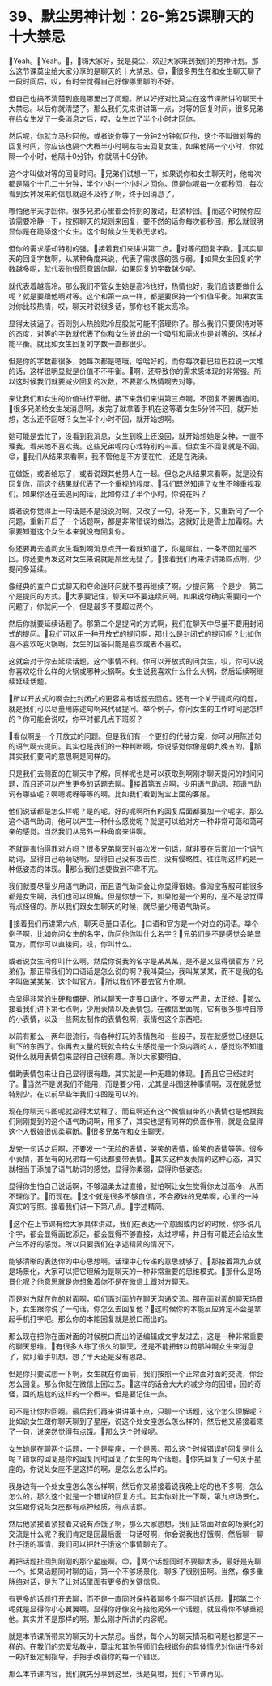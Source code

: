 # 39、默尘男神计划：26-第25课聊天的十大禁忌

🎼Yeah。🎼Yeah。🎼，🎼嗨大家好，我是莫尘，欢迎大家来到我们的男神计划。那么这节课莫尘给大家分享的是聊天的十大禁忌。😊，🎼很多男生在和女生聊天聊了一段时间后，哎，有时会觉得自己好像哪里聊的不好。

但自己也搞不清楚到底是哪里出了问题。所以好好对比莫尘在这节课所讲的聊天十大禁忌。以后你就清楚了。那么我们先来讲讲第一点，对等的回复时间，很多兄弟在给女生发了一条消息之后，哎，女生过了半个小时才回你。

然后呢，你就立马秒回他，或者说你等了一分钟2分钟就回他，这个不叫做对等的回复时间，你应该也隔个大概半小时啊左右去回复女生，如果他隔一个小时，你就隔一个小时，他隔十0分钟，你就隔十0分钟。

这个才叫做对等的回复时间。🎼兄弟们试想一下，如果说你和女生聊天时，他每次都是隔个十几二十分钟，半个小时一个小时才回你。但是你呢每一次都秒回，每次看到女神发来的信息就迫不及待了啊，终于回消息了。

哪怕他半天才回你。很多兄弟心里都会特别的激动，赶紧秒回。🎼而这个时候你应该需要冷静一下，按照聊天的规则来回复，要不然的话你每次都秒回，那么就很明显你是在跪舔这个女生。这个时候女生无欲无求的。

但你的需求感却特别的强。🎼接着我们来讲讲第二点。🎼对等的回复字数。🎼其实聊天的回复字数啊，从某种角度来说，代表了需求感的强与弱。🎼如果女生回复的字数越多呢，就代表他很愿意跟你聊。如果回复的字数越少呢。

就代表着越高冷。那么我们不管女生她是高冷也好，热情也好，我们应该要做什么呢？就是要跟他啊对等。这个和第一点一样，都是要保持一个价值平衡。如果女生对你比较热情，哎，聊天时说很多话，那你也不能太高冷。

显得太装逼了。否则别人热脸贴冷屁股就可能不搭理你了。那么我们只要保持对等的态度，对等的字数就代表了你和女生彼此的一个吸引和需求也是对等的，这样才能平衡。就比如女生回复的字数一直都很少。

但是你的字数都很多，她每次都是嗯哦，哈哈好的，而你每次都巴拉巴拉说一大堆的话，这样很明显就是价值不不平衡。🎼啊，还导致你的需求感体现的非常强。所以这时候我们就要减少回复的次数，不要那么热情啊去对等。

来让我们和女生的价值进行平衡。接下来我们来讲第三点啊，不回复不要再追问。🎼很多兄弟给女生发消息啊，发完了就拿着手机在这等着女生5分钟不回，就开始想，怎么还不回呀？女生半个小时不回，就开始想啊。

她可能是去忙了，没看到我消息，女生到晚上还没回，就开始想她是女神，一直不理我，看来她不喜欢我。这些兄弟呢内心戏特别的丰富。但女生不回复就是不回。😊，🎼我们从结果来看啊，我不管他是不方便在忙，还是在洗澡。

在做饭，或者给忘了，或者说跟其他男人在一起。但总之从结果来看啊，就是没有回复你，而这个结果就代表了一个重视的程度。🎼我们既然知道了女生不够重视我们。如果你还在去追问的话，比如你过了半个小时，你说在吗？

或者说你觉得上一句话是不是没说对啊，又改了一句，补充一下，又重新问了一个问题，重新开启了一个话题啊，都是非常错误的做法。这就好比是雪上加霜呀。大家要知道这个女生本来就没有回复你。

你还要再去追问女生看到啊消息点开一看就知道了，你是屌丝，一条不回就是不回。你还要再发这对女生来说就是屌丝无疑了。🎼接着我们再来讲讲第四点啊，少提问多延续。

像经典的查户口式聊天和夺命连环问就不要再继续了啊。少提问第一个是少，第二个是提问的方式。🎼大家要记住，聊天中不要连续问啊，如果说你确实需要问一个问题了，你就问一个，但是最多不要超过两个。

然后你就要延续话题了。那第二个是提问的方式啊，我们在聊天中尽量不要用封闭式的提问。🎼我们可以用一种开放式的提问啊，那什么是封闭式的提问呢？比如你喜不喜欢吃火锅啊，女生的回答只能是喜欢或者不喜欢。

这就会对于你去延续话题，这个事情不利。你可以开放式的问女生，哎，你可以说你喜欢吃什么样的火锅或哪种火锅啊。女生说我喜欢什么什么火锅，然后延续啊继续延续话题。

🎼所以开放式的啊会比封闭式的更容易有话题去回应。还有一个关于提问的问题，就是我们可以尽量用陈述句啊来代替提问。举个例子，你问女生的工作时间是怎样的？你可能会说哎，你平时都几点下班呀？

🎼看似啊是一个开放式的问题。但是我们有一个更好的代替方案，你可以用陈述句的语气啊去提问。其实也是我们的一种判断啊，你说感觉你像是朝九晚五的。🎼那其实我们要问的意思啊是同样的。

只是我们去侧面的在聊天中了解，同样呢也是可以获取到啊刚才聊天提问的时间问题，而且还可以产生更多的话题去聊。🎼接着第五点啊，少用语气助词。那语气助词有哪些呢？啊嗯呢呀等等的啊。比如我们看到淘宝上面的客服。

他们说话都是怎么样呢？是的呢，好的呢啊所有的回复后面都要加一个呢字。那么这个语气助词，他可以产生一种什么感觉呢？就是可以给对方一种非常可蔼和蔼可亲的感觉。当然我们从另外一种角度来讲啊。

不就是害怕得罪对方吗？很多兄弟聊天时每次发一句话，就非要在后面加一个语气助词，显得自己萌萌哒啊，显得自己没有攻击性，没有侵略性。往往呢这样的是一种低姿态的体现。🎼那么我们想要做到不卑不亢。

我们就要尽量少用语气助词，而且语气助词会让你显得很娘。像淘宝客服可能很多都是女生啊，我们也可以理解。但是你想一下，如果他是一个男的，是不是总觉得有点怪怪的。所以我们跟女生聊天的时候，就尽量少用语气助词。

🎼接着我们再讲第六点，聊天尽量口语化。🎼口语和官方是一个对立的词语。举个例子啊，比如你问女生的名字，你问他你叫什么名字？🎼兄弟们是不是感觉会略显官方，而你可以直接问，哎，你叫什么。

或者说女生问你叫什么啊，然后你说我的名字是某某某，是不是又显得很官方？兄弟们，那正常我们的口语话是怎么说的啊？我叫莫尘，我叫某某某，而不是我的名字叫做某某某，这个叫官方。🎼所以我们不要去官方化啊。

会显得非常的生硬和僵硬。所以聊天一定要口语化，不要太严肃，太正经。🎼那么接着我们讲下第七点啊，少用表情以及表情包。在微信里面呢，它有很多那种自带的小表情，以及一些网友制作的表情包啊，表情包这个东西吧。

以前有那么一两年很流行，有各种好玩的表情包和一些段子，现在就感觉已经是玩剩下的东西了。你再去大量的玩就会给女生感觉是一个没内涵的人，感觉你不知道说什么就用表情包来显得自己很有趣。所以大家要明白。

借助表情包来让自己显得很有趣，其实就是一种无趣的体现。🎼而且它已经过时了。🎼当然不是说我们不能用，而是要少用，尤其是斗图这种事情啊，现在就感觉特别少。在以前早些年我们斗图是可以的。

现在你聊天斗图呢就显得太幼稚了。而且啊还有这个微信自带的小表情也是他跟我们刚刚提到的这个语气助词啊，用多了，其实也是有同样的负面作用，就是会显得这个人很娘很优柔寡断。🎼很多兄弟在和女生聊天。

发完一句话之后啊，还要发一个无脸的表情，哭笑的表情，偷笑的表情等等。很多小表情，甚至有的兄弟每一句话都要带表情。🎼其实这种发表情的这种心态，其实就相当于添加了语气助词的感觉，显得你柔弱，显得你低姿态。

显得你生怕自己说话啊，不够温柔太过直接，就怕啊让女生觉得你太过高冷，从而不理你了。🎼而现在。🎼这个就是很多不够自信，不会撩妹的兄弟啊，心里的一种真实的写照。接着我们讲一下第八点。🎼字述精简。

🎼这个在上节课有给大家具体讲过，我们在表达一个意图或内容的时候，你多说几个字，都会显得画蛇添足，都会显得不够直接，太过啰嗦，并且有可能还会给女生产生不好的感觉。所以只要我们在字述精简的情况下。

能够清晰的表达你的中心思想啊。话理中心传递的意思就够了。🎼那接着第九点就是场景化，大家可以把它理解为是聊天的一种非常重要的思维模式。🎼那什么是场景化呢？他意思就是你想象着你不是在微信上跟对方聊天。

而是对方就在你的对面啊，咱们面对面的在聊天沟通交流。那在面对面的聊天场景下，女生跟你说了一句话，你怎么去回复他？🎼这时候你的本能反应肯定不会是拿起手机打字吧。那么你的本能回复就是脱口而出的。

那么现在把你在面对面的时候脱口而出的话编辑成文字发过去，这是一种非常重要的聊天思维。🎼有很多人练了很久的聊天，还是不能扭转以前那种啊女生来消息了，就盯着手机想，想了半天还是没有思路。

但是你只要试想一下啊，女生就在你面前，我们按照一个正常面对面的交流，你会怎么回复。那么你就在微信上回过去。🎼这样的话会大大的减少你的回错，回的奇怪，回的尴尬的这样的一个概率。但是要记住一点。

可不是让你秒回啊。最后我们再来讲讲第十点，只聊一个话题，这个怎么理解呢？比如说女生跟你聊天聊到了星座，说这个处女座怎么怎么样的，然后他又紧接着来了一句，说突然觉得有点饿。🎼那么这个时候呢。

女生她是在聊两个话题，一个是星座，一个是恶。那么这个时候错误的回复是什么呢？错误的回复是你的回复同时回复了女生的两个话题。🎼你先回复了一句关于星座的，你说处女座不是这样的啊，是怎么怎么样的。

我身边有一个处女座怎么怎么样啊，然后你又紧接着说我晚上吃的也不多啊，怎么怎么的，那么这个就是一个错误的回复方式。其实你对比一下啊，第九点场景化，女生跟你说处女座都有点神经质，有点洁癖。

然后他紧接着紧接着又说有点饿了啊，那么大家想想，我们正常面对面的场景化的交流是什么呢？我们肯定是回最后面一句话呀啊，你会说我也好饿啊，然后聊一聊肚子饿的事情，我们可以把肚子饿这个事情聊完了。

再把话题扯回到刚刚的那个星座啊。😊，🎼两个话题同时不要聊太多，最好是先聊一个。如果话题同时聊的话，第一个不够场景化，聊多了很别扭啊。当然，像多重脉络对话，是为了让对话里面有更多的关键信息。

有更多的话题打开去聊，而不是一直同时保持着聊多个啊不同的话题。🎼那第二个呢就是显得你小心翼翼啊，显得你好像没有接他另外一个话题，就显得你不够重视他。其实并不是那样的啊。那么刚才所讲的内容呢。

就是本节课所带来的聊天的十大禁忌。当然，每个人的聊天情况和问题也都是不一样的。在我们的恋爱私教中，莫尘和其他导师们会根据你的具体情况对你进行多对一的详细定制指导，手把手改善你的每一个错误。

那么本节课内容，我们就先分享到这里，我是莫橙，我们下节课再见。